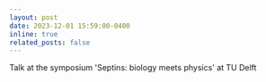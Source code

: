 ```yaml
---
layout: post
date: 2023-12-01 15:59:00-0400
inline: true
related_posts: false
---
```


Talk at the symposium 'Septins: biology meets physics' at TU Delft
